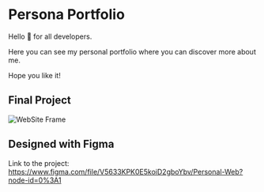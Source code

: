 # Persona Portfolio

Hello 👋 for all developers. 

Here you can see my personal portfolio where you can discover more about me. 

Hope you like it!

## Final Project

![WebSite Frame](https://user-images.githubusercontent.com/61896414/155162248-ddca6e02-eee4-4cdf-9b17-409619c367a6.jpg)

## Designed with Figma

Link to the project: https://www.figma.com/file/V5633KPK0E5koiD2gboYbv/Personal-Web?node-id=0%3A1
